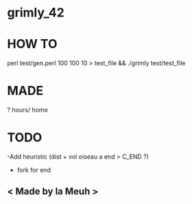 grimly_42
======

HOW TO
======
perl test/gen.perl 100 100 10 > test_file && ./grimly test/test_file

MADE
======
? hours/ home

TODO
======
-Add heuristic (dist + vol oiseau a end > C_END ?)
- fork for end

< Made by la Meuh >
--------------------------

